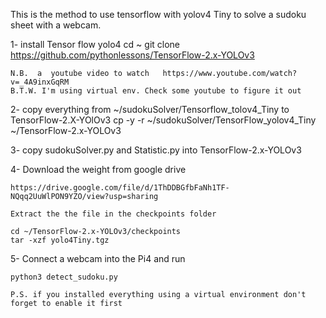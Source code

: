 This is the method to use tensorflow with yolov4 Tiny to solve a sudoku sheet with a webcam.

1- install Tensor flow yolo4
    cd ~
    git clone https://github.com/pythonlessons/TensorFlow-2.x-YOLOv3
    
    N.B.  a  youtube video to watch   https://www.youtube.com/watch?v=_4A9inxGqRM
    B.T.W. I'm using virtual env. Check some youtube to figure it out
    
2-  copy everything from ~/sudokuSolver/Tensorflow_tolov4_Tiny to TensorFlow-2.X-YOlOv3
    cp -y -r  ~/sudokuSolver/TensorFlow_yolov4_Tiny ~/TensorFlow-2.x-YOLOv3
    
3- copy sudokuSolver.py and Statistic.py into TensorFlow-2.x-YOLOv3


4- Download the weight from google drive

    https://drive.google.com/file/d/1ThDDBGfbFaNh1TF-NQqq2UuWlPON9YZO/view?usp=sharing
     
    Extract the the file in the checkpoints folder 
    
    cd ~/TensorFlow-2.x-YOLOv3/checkpoints
    tar -xzf yolo4Tiny.tgz 

5- Connect a webcam into the Pi4 and run 
    
    python3 detect_sudoku.py
    
    P.S. if you installed everything using a virtual environment don't forget to enable it first


     
